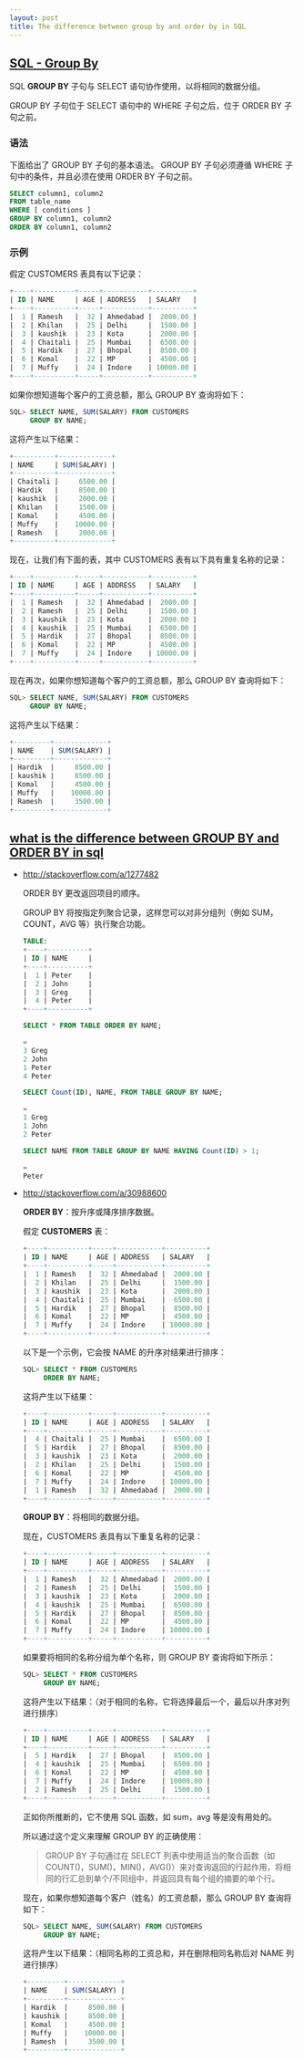 ```yaml
---
layout: post
title: The difference between group by and order by in SQL
---
```


## [SQL - Group By](//www.tutorialspoint.com/sql/sql-group-by.htm)

SQL **GROUP BY** 子句与 SELECT 语句协作使用，以将相同的数据分组。

GROUP BY 子句位于 SELECT 语句中的 WHERE 子句之后，位于 ORDER BY 子句之前。

### 语法

下面给出了 GROUP BY 子句的基本语法。 GROUP BY 子句必须遵循 WHERE 子句中的条件，并且必须在使用 ORDER BY 子句之前。

```sql
SELECT column1, column2
FROM table_name
WHERE [ conditions ]
GROUP BY column1, column2
ORDER BY column1, column2
```

### 示例

假定 CUSTOMERS 表具有以下记录：

```sql
+----+----------+-----+-----------+----------+
| ID | NAME     | AGE | ADDRESS   | SALARY   |
+----+----------+-----+-----------+----------+
|  1 | Ramesh   |  32 | Ahmedabad |  2000.00 |
|  2 | Khilan   |  25 | Delhi     |  1500.00 |
|  3 | kaushik  |  23 | Kota      |  2000.00 |
|  4 | Chaitali |  25 | Mumbai    |  6500.00 |
|  5 | Hardik   |  27 | Bhopal    |  8500.00 |
|  6 | Komal    |  22 | MP        |  4500.00 |
|  7 | Muffy    |  24 | Indore    | 10000.00 |
+----+----------+-----+-----------+----------+
```

如果你想知道每个客户的工资总额，那么 GROUP BY 查询将如下：

```sql
SQL> SELECT NAME, SUM(SALARY) FROM CUSTOMERS
     GROUP BY NAME;
```

这将产生以下结果：

```sql
+----------+-------------+
| NAME     | SUM(SALARY) |
+----------+-------------+
| Chaitali |     6500.00 |
| Hardik   |     8500.00 |
| kaushik  |     2000.00 |
| Khilan   |     1500.00 |
| Komal    |     4500.00 |
| Muffy    |    10000.00 |
| Ramesh   |     2000.00 |
+----------+-------------+
```

现在，让我们有下面的表，其中 CUSTOMERS 表有以下具有重复名称的记录：

```sql
+----+----------+-----+-----------+----------+
| ID | NAME     | AGE | ADDRESS   | SALARY   |
+----+----------+-----+-----------+----------+
|  1 | Ramesh   |  32 | Ahmedabad |  2000.00 |
|  2 | Ramesh   |  25 | Delhi     |  1500.00 |
|  3 | kaushik  |  23 | Kota      |  2000.00 |
|  4 | kaushik  |  25 | Mumbai    |  6500.00 |
|  5 | Hardik   |  27 | Bhopal    |  8500.00 |
|  6 | Komal    |  22 | MP        |  4500.00 |
|  7 | Muffy    |  24 | Indore    | 10000.00 |
+----+----------+-----+-----------+----------+
```

现在再次，如果你想知道每个客户的工资总额，那么 GROUP BY 查询将如下：

```sql
SQL> SELECT NAME, SUM(SALARY) FROM CUSTOMERS
     GROUP BY NAME;
```

这将产生以下结果：

```sql
+---------+-------------+
| NAME    | SUM(SALARY) |
+---------+-------------+
| Hardik  |     8500.00 |
| kaushik |     8500.00 |
| Komal   |     4500.00 |
| Muffy   |    10000.00 |
| Ramesh  |     3500.00 |
+---------+-------------+
```

## [what is the difference between GROUP BY and ORDER BY in sql](//stackoverflow.com/questions/1277460/what-is-the-difference-between-group-by-and-order-by-in-sql)

* http://stackoverflow.com/a/1277482

  ORDER BY 更改返回项目的顺序。

  GROUP BY 将按指定列聚合记录，这样您可以对非分组列（例如 SUM，COUNT，AVG 等）执行聚合功能。

  ```sql
  TABLE:
  +----+----------+
  | ID | NAME     |
  +----+----------+
  |  1 | Peter    |
  |  2 | John     |
  |  3 | Greg     |
  |  4 | Peter    |
  +----+----------+

  SELECT * FROM TABLE ORDER BY NAME;

  =
  3 Greg
  2 John
  1 Peter
  4 Peter

  SELECT Count(ID), NAME, FROM TABLE GROUP BY NAME;

  =
  1 Greg
  1 John
  2 Peter

  SELECT NAME FROM TABLE GROUP BY NAME HAVING Count(ID) > 1;

  =
  Peter
  ```

* http://stackoverflow.com/a/30988600

  **ORDER BY**：按升序或降序排序数据。

  假定 **CUSTOMERS** 表：

  ```sql
  +----+----------+-----+-----------+----------+
  | ID | NAME     | AGE | ADDRESS   | SALARY   |
  +----+----------+-----+-----------+----------+
  |  1 | Ramesh   |  32 | Ahmedabad |  2000.00 |
  |  2 | Khilan   |  25 | Delhi     |  1500.00 |
  |  3 | kaushik  |  23 | Kota      |  2000.00 |
  |  4 | Chaitali |  25 | Mumbai    |  6500.00 |
  |  5 | Hardik   |  27 | Bhopal    |  8500.00 |
  |  6 | Komal    |  22 | MP        |  4500.00 |
  |  7 | Muffy    |  24 | Indore    | 10000.00 |
  +----+----------+-----+-----------+----------+
  ```

  以下是一个示例，它会按 NAME 的升序对结果进行排序：

  ```sql
  SQL> SELECT * FROM CUSTOMERS
       ORDER BY NAME;
  ```

  这将产生以下结果：

  ```sql
  +----+----------+-----+-----------+----------+
  | ID | NAME     | AGE | ADDRESS   | SALARY   |
  +----+----------+-----+-----------+----------+
  |  4 | Chaitali |  25 | Mumbai    |  6500.00 |
  |  5 | Hardik   |  27 | Bhopal    |  8500.00 |
  |  3 | kaushik  |  23 | Kota      |  2000.00 |
  |  2 | Khilan   |  25 | Delhi     |  1500.00 |
  |  6 | Komal    |  22 | MP        |  4500.00 |
  |  7 | Muffy    |  24 | Indore    | 10000.00 |
  |  1 | Ramesh   |  32 | Ahmedabad |  2000.00 |
  +----+----------+-----+-----------+----------+
  ```

  **GROUP BY**：将相同的数据分组。

  现在，CUSTOMERS 表具有以下重复名称的记录：

  ```sql
  +----+----------+-----+-----------+----------+
  | ID | NAME     | AGE | ADDRESS   | SALARY   |
  +----+----------+-----+-----------+----------+
  |  1 | Ramesh   |  32 | Ahmedabad |  2000.00 |
  |  2 | Ramesh   |  25 | Delhi     |  1500.00 |
  |  3 | kaushik  |  23 | Kota      |  2000.00 |
  |  4 | kaushik  |  25 | Mumbai    |  6500.00 |
  |  5 | Hardik   |  27 | Bhopal    |  8500.00 |
  |  6 | Komal    |  22 | MP        |  4500.00 |
  |  7 | Muffy    |  24 | Indore    | 10000.00 |
  +----+----------+-----+-----------+----------+
  ```

  如果要将相同的名称分组为单个名称，则 GROUP BY 查询将如下所示：

  ```sql
  SQL> SELECT * FROM CUSTOMERS
       GROUP BY NAME;
  ```

  这将产生以下结果：（对于相同的名称，它将选择最后一个，最后以升序对列进行排序）

  ```sql
  +----+----------+-----+-----------+----------+
  | ID | NAME     | AGE | ADDRESS   | SALARY   |
  +----+----------+-----+-----------+----------+
  |  5 | Hardik   |  27 | Bhopal    |  8500.00 |
  |  4 | kaushik  |  25 | Mumbai    |  6500.00 |
  |  6 | Komal    |  22 | MP        |  4500.00 |
  |  7 | Muffy    |  24 | Indore    | 10000.00 |
  |  2 | Ramesh   |  25 | Delhi     |  1500.00 |
  +----+----------+-----+-----------+----------+
  ```

  正如你所推断的，它不使用 SQL 函数，如 sum，avg 等是没有用处的。

  所以通过这个定义来理解 GROUP BY 的正确使用：

  > GROUP BY 子句通过在 SELECT 列表中使用适当的聚合函数（如 COUNT()，SUM()，MIN()，AVG()）来对查询返回的行起作用，将相同的行汇总到单个/不同组中，并返回具有每个组的摘要的单个行。

  现在，如果你想知道每个客户（姓名）的工资总额，那么 GROUP BY 查询将如下：

  ```sql
  SQL> SELECT NAME, SUM(SALARY) FROM CUSTOMERS
       GROUP BY NAME;
  ```

  这将产生以下结果：（相同名称的工资总和，并在删除相同名称后对 NAME 列进行排序）

  ```sql
  +---------+-------------+
  | NAME    | SUM(SALARY) |
  +---------+-------------+
  | Hardik  |     8500.00 |
  | kaushik |     8500.00 |
  | Komal   |     4500.00 |
  | Muffy   |    10000.00 |
  | Ramesh  |     3500.00 |
  +---------+-------------+
  ```

  ​

